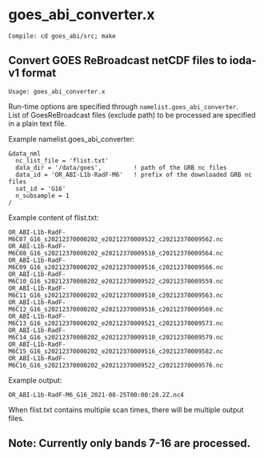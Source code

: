 # goes_abi_converter.x
```
Compile: cd goes_abi/src; make
```
## Convert GOES ReBroadcast netCDF files to ioda-v1 format
```
Usage: goes_abi_converter.x
```
Run-time options are specified through ``namelist.goes_abi_converter``.  
List of GoesReBroadcast files (exclude path) to be processed are specified in a plain text file.

Example namelist.goes_abi_converter:
```
&data_nml
  nc_list_file = 'flist.txt'
  data_dir = '/data/goes',         ! path of the GRB nc files
  data_id = 'OR_ABI-L1b-RadF-M6'   ! prefix of the downloaded GRB nc files
  sat_id = 'G16'
  n_subsample = 1
/
```
Example content of flist.txt:
```
OR_ABI-L1b-RadF-M6C07_G16_s20212370000202_e20212370009522_c20212370009562.nc
OR_ABI-L1b-RadF-M6C08_G16_s20212370000202_e20212370009510_c20212370009564.nc
OR_ABI-L1b-RadF-M6C09_G16_s20212370000202_e20212370009516_c20212370009566.nc
OR_ABI-L1b-RadF-M6C10_G16_s20212370000202_e20212370009522_c20212370009559.nc
OR_ABI-L1b-RadF-M6C11_G16_s20212370000202_e20212370009510_c20212370009563.nc
OR_ABI-L1b-RadF-M6C12_G16_s20212370000202_e20212370009516_c20212370009569.nc
OR_ABI-L1b-RadF-M6C13_G16_s20212370000202_e20212370009521_c20212370009573.nc
OR_ABI-L1b-RadF-M6C14_G16_s20212370000202_e20212370009510_c20212370009579.nc
OR_ABI-L1b-RadF-M6C15_G16_s20212370000202_e20212370009516_c20212370009582.nc
OR_ABI-L1b-RadF-M6C16_G16_s20212370000202_e20212370009522_c20212370009576.nc
```
Example output:
```
OR_ABI-L1b-RadF-M6_G16_2021-08-25T00:00:20.2Z.nc4
```
When flist.txt contains multiple scan times, there will be multiple output files.

## Note: Currently only bands 7-16 are processed.
